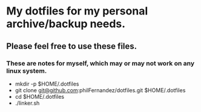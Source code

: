 # My dotfiles for my personal archive/backup needs.
## Please feel free to use these files.

### These are notes for myself, which may or may not work on any linux system.
* mkdir -p $HOME/.dotfiles
* git clone git@github.com:philFernandez/dotfiles.git $HOME/.dotfiles
* cd $HOME/.dotfiles
* ./linker.sh

